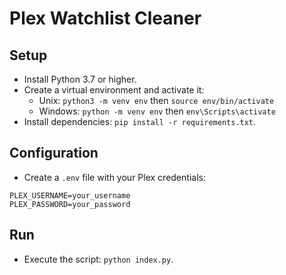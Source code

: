 # Plex Watchlist Cleaner

## Setup

- Install Python 3.7 or higher.
- Create a virtual environment and activate it:
  - Unix: `python3 -m venv env` then `source env/bin/activate`
  - Windows: `python -m venv env` then `env\Scripts\activate`
- Install dependencies: `pip install -r requirements.txt`.

## Configuration

- Create a `.env` file with your Plex credentials:

```
PLEX_USERNAME=your_username
PLEX_PASSWORD=your_password
```

## Run

- Execute the script: `python index.py`.
